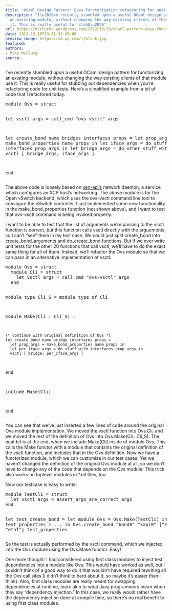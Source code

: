 ```yaml
---
title: 'OCaml Design Pattern: Easy functorization refactoring for unit testing'
description: "I\u2019ve recently stumbled upon a useful OCaml design pattern for functorizing
  an existing module, without changing the way existing clients of that module use
  it. This is really useful for stubb\u2026"
url: https://mcclurmc.wordpress.com/2012/12/18/ocaml-pattern-easy-functor/
date: 2012-12-18T23:31:33-00:00
preview_image: https://s0.wp.com/i/blank.jpg
featured:
authors:
- Mike McClurg
source:
---
```


<p>I&rsquo;ve recently stumbled upon a useful OCaml design pattern for functorizing an existing module, without changing the way existing clients of that module use it. This is really useful for stubbing out dependencies when you&rsquo;re refactoring code for unit tests. Here&rsquo;s a simplified example from a bit of code that I refactored today.</p>
<pre class="brush: plain; title: ; notranslate">
module Ovs = struct

  let vsctl args = call_cmd &quot;ovs-vsctl&quot; args

  let create_bond name bridges interfaces props =
    let prop_args = make_bond_properties name props in
    let iface_args = do_stuff_with interfaces prop_args in
    let bridge_args = do_other_stuff_with bridges in
    vsctl [ bridge_args; iface_args ]

end
</pre>
<p>The above code is loosely based on <a href="https://mcclurmc.wordpress.com/feed/github.com/xen-org/xen-api - [404 Not Found]">xen-api&rsquo;s</a> network daemon, a service which configures an XCP host&rsquo;s networking. The above module is for the Open vSwitch backend, which uses the ovs-vsctl command line tool to convigure the vSwitch controller. I just implemented some new functionality in the make_bond_properties function (not shown above), and I want to test that ovs-vsctl command is being invoked properly.</p>
<p>I want to be able to test that the list of arguments we&rsquo;re passing to the vsctl function is correct, but this function calls vsctl directly with the arguements, so I can&rsquo;t &ldquo;see&rdquo; them in my test case. We could just split create_bond into create_bond_arguments and do_create_bond functions. But if we ever write unit tests for the other 20 functions that call vsctl, we&rsquo;ll have to do the exact same thing for all of them. Instead, we&rsquo;ll refactor the Ovs module so that we can pass in an alternative implementation of vsctl.</p>
<pre class="brush: plain; title: ; notranslate">
module Ovs = struct
  module Cli = struct
    let vsctl args = call_cmd &quot;ovs-vsctl&quot; args
  end

  module type Cli_S = module type of Cli

  module Make(Cli : Cli_S) =

    (* continue with original definition of Ovs *)
    let create_bond name bridge interfaces props =
      let prop_args = make_bond_properties name props in
      let per_iface_args = do_stuff_with interfaces prop_args in
      vsctl [ bridge; per_iface_args ]

  end

  include Make(Cli)

end
</pre>
<p>You can see that we&rsquo;ve just inserted a few lines of code around the original Ovs module implementation. We moved the vsctl function into Ovs.Cli, and we moved the rest of the definition of Ovs into Ovs.Make(Cli : Cli_S). The neat bit is at the end, when we include Make(Cli) inside of module Ovs. This calls the Make functor with a module that contains the original definition of the vsctl function, and includes that in the Ovs definition. Now we have a functorized module, which we can customize in our test cases. Yet we haven&rsquo;t changed the definition of the original Ovs module at all, so we don&rsquo;t have to change any of the code that depends on the Ovs module! This trick also works on toplevel modules in *.ml files, too.</p>
<p>Now our testcase is easy to write:</p>
<pre class="brush: plain; title: ; notranslate">
module TestCli = struct
  let vsctl args = assert_args_are_correct args
end

let test_create_bond =
  let module Ovs = Ovs.Make(TestCli) in
  let test_properties = ... in
  Ovs.create_bond &quot;bond0&quot; &quot;xapi0&quot; [&quot;eth0&quot;; &quot;eth1&quot;] test_properties
</pre>
<p>So the test is actually performed by the vsctl command, which we injected into the Ovs module using the Ovs.Make functor. Easy!</p>
<p>One more thought: I had considered using first class modules to inject test dependencies into a module like Ovs. This would have worked as well, but I couldn&rsquo;t think of a good way to do it that wouldn&rsquo;t have required rewriting all the Ovs call sites (I didn&rsquo;t think to hard about it, so maybe it&rsquo;s easier than I think). Also, first class modules are really meant for swapping dependencies at runtime, more akin to what Java programmers mean when they say &ldquo;dependency injection.&rdquo; In this case, we really would rather have the dependency injection done at compile time, so there&rsquo;s no real benefit to using first class modules.</p>

